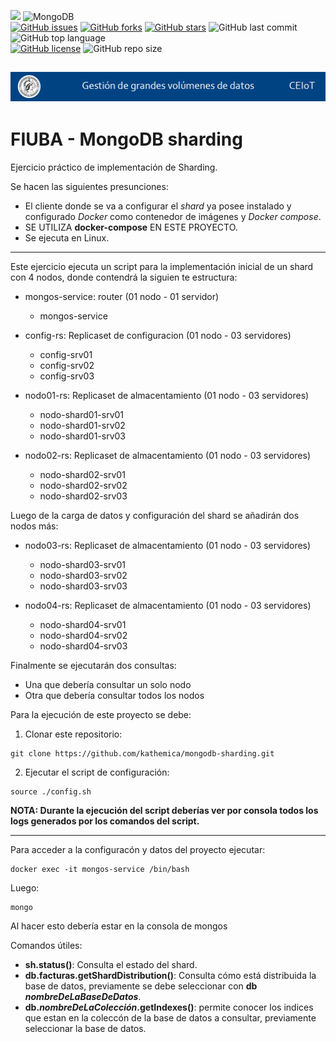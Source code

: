 
<link rel="stylesheet" href="https://use.fontawesome.com/releases/v5.15.2/css/all.css" integrity="sha384-vSIIfh2YWi9wW0r9iZe7RJPrKwp6bG+s9QZMoITbCckVJqGCCRhc+ccxNcdpHuYu" crossorigin="anonymous">

[<img src="https://img.shields.io/badge/Linkedin-kathesama-blue?style=for-the-badge&logo=linkedin">](https://www.linkedin.com/in/kathesama)
![MongoDB](https://img.shields.io/badge/-MongoDB-009900?logo=mongodb&logoColor=white&style=for-the-badge)
<br>
[![GitHub issues](https://img.shields.io/github/issues/kathemica/mongodb-sharding?style=plastic)](https://github.com/kathemica/mongodb-sharding/issues)
[![GitHub forks](https://img.shields.io/github/forks/kathemica/mongodb-sharding?style=plastic)](https://github.com/kathemica/mongodb-sharding/network)
[![GitHub stars](https://img.shields.io/github/stars/kathemica/mongodb-sharding?style=plastic)](https://github.com/kathemica/mongodb-sharding/stargazers)
![GitHub last commit](https://img.shields.io/github/last-commit/kathemica/mongodb-sharding?color=red&style=plastic)
![GitHub top language](https://img.shields.io/github/languages/top/kathemica/mongodb-sharding?style=plastic)
<br>
[![GitHub license](https://img.shields.io/github/license/kathemica/mongodb-sharding?style=plastic)](https://github.com/kathemica/mongodb-sharding/blob/main/LICENSE)
![GitHub repo size](https://img.shields.io/github/repo-size/kathemica/mongodb-sharding?style=plastic)
<br>

![header](assets/header.png)
---
# FIUBA - MongoDB sharding 

Ejercicio práctico de implementación de Sharding.

Se hacen las siguientes presunciones:

* <i class="fab fa-docker" style="color:blue"></i> El cliente donde se va a configurar el *shard* ya posee instalado y configurado *Docker* como contenedor de imágenes y *Docker compose*.
* <i class="far fa-hand-paper" style="color:red"></i> SE UTILIZA **docker-compose** EN ESTE PROYECTO.
* Se ejecuta en Linux.

---

Este ejercicio ejecuta un script para la implementación inicial de un shard con 4 nodos, donde contendrá la siguien te estructura:
* mongos-service: router (01 nodo - 01 servidor)
  * mongos-service
* config-rs: Replicaset de configuracion (01 nodo - 03 servidores)
  * config-srv01
  * config-srv02
  * config-srv03
  
* nodo01-rs: Replicaset de almacentamiento (01 nodo - 03 servidores)
  * nodo-shard01-srv01
  * nodo-shard01-srv02
  * nodo-shard01-srv03

* nodo02-rs: Replicaset de almacentamiento (01 nodo - 03 servidores)
  * nodo-shard02-srv01
  * nodo-shard02-srv02
  * nodo-shard02-srv03

Luego de la carga de datos y configuración del shard se añadirán dos nodos más:
* nodo03-rs: Replicaset de almacentamiento (01 nodo - 03 servidores)
  * nodo-shard03-srv01
  * nodo-shard03-srv02
  * nodo-shard03-srv03

* nodo04-rs: Replicaset de almacentamiento (01 nodo - 03 servidores)
  * nodo-shard04-srv01
  * nodo-shard04-srv02
  * nodo-shard04-srv03


Finalmente se ejecutarán dos consultas:
* Una que debería consultar un solo nodo
* Otra que debería consultar todos los nodos

Para la ejecución de este proyecto se debe:

1. Clonar este repositorio:
```
git clone https://github.com/kathemica/mongodb-sharding.git
```

2. Ejecutar el script de configuración:
```
source ./config.sh
```
**NOTA: Durante la ejecución del script deberías ver por consola todos los logs generados por los comandos del script.**

---
Para acceder a la configuracón y datos del proyecto ejecutar:

```
docker exec -it mongos-service /bin/bash
```

Luego:
```
mongo
```

Al hacer esto debería estar en la consola de mongos

Comandos útiles:
* **sh.status()**: Consulta el estado del shard.
* **db.facturas.getShardDistribution()**: Consulta cómo está distribuida la base de datos, previamente se debe seleccionar con **db *nombreDeLaBaseDeDatos***.
* **db.*nombreDeLaColección*.getIndexes()**: permite conocer los indices que estan en la coleccón de la base de datos a consultar, previamente seleccionar la base de datos.

